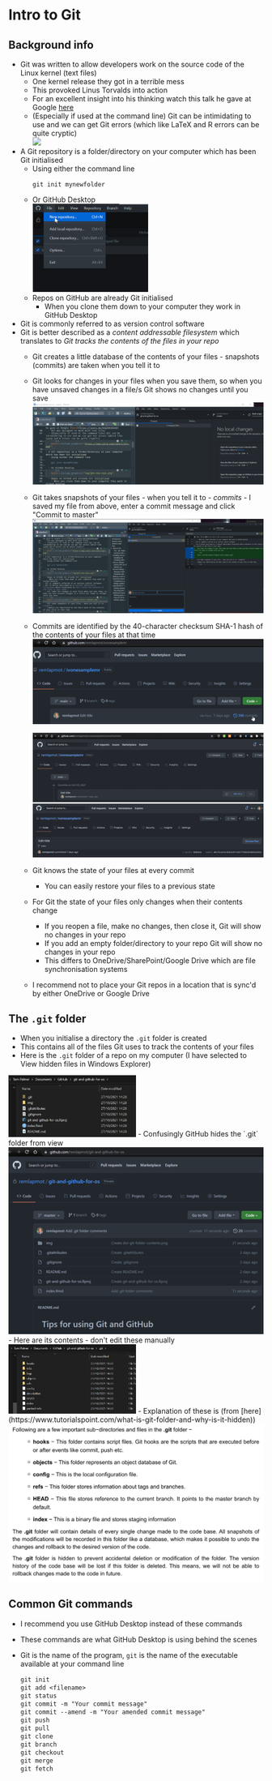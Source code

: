 # Intro to Git



## Background info

- Git was written to allow developers work on the source code of the Linux kernel (text files)
  - One kernel release they got in a terrible mess
  - This provoked Linus Torvalds into action
  - For an excellent insight into his thinking watch this talk he gave at Google [here](https://youtu.be/4XpnKHJAok8)  
  - (Especially if used at the command line) Git can be intimidating to use and we can get Git errors (which like LaTeX and R errors can be quite cryptic)  
    <img src="https://imgs.xkcd.com/comics/git.png" width="50%" />
- A Git repository is a folder/directory on your computer which has been Git initialised 
  - Using either the command line  
    ```
    git init mynewfolder
    ```  
  - Or GitHub Desktop  
    <img src="img/ghd-new-repo.png" width="50%" />
  - Repos on GitHub are already Git initialised 
    - When you clone them down to your computer they work in GitHub Desktop
- Git is commonly referred to as version control software
- Git is better described as a *content addressable filesystem* which translates to *Git tracks the contents of the files in your repo*
  - Git creates a little database of the contents of your files - snapshots (commits) are taken when you tell it to
  - Git looks for changes in your files when you save them, so when you have unsaved changes in a file/s Git shows no changes until you save  
    <img src="img/no-local-changes.png" width="1123" />
  - Git takes snapshots of your files - when you tell it to - *commits* - I saved my file from above, enter a commit message and click "Commit to master"
    <img src="img/stashed-changes.png" width="1482" />
  - Commits are identified by the 40-character checksum SHA-1 hash of the contents of your files at that time  
    <img src="img/git-commit-hash-1.png" width="714" />
    
    <img src="img/git-commit-hash-2.png" width="1355" />
    
    <img src="img/git-commit-hash-3.png" width="1401" />
  - Git knows the state of your files at every commit
    - You can easily restore your files to a previous state
  - For Git the state of your files only changes when their contents change
    - If you reopen a file, make no changes, then close it, Git will show no changes in your repo
    - If you add an empty folder/directory to your repo Git will show no changes in your repo
    - This differs to OneDrive/SharePoint/Google Drive which are file synchronisation systems
  - I recommend not to place your Git repos in a location that is sync'd by either OneDrive or Google Drive

## The `.git` folder

- When you initialise a directory the `.git` folder is created
- This contains all of the files Git uses to track the contents of your files
- Here is the `.git` folder of a repo on my computer (I have selected to View hidden files in Windows Explorer)  
<img src="img/windows-explorer-repo.png" width="50%" />
- Confusingly GitHub hides the `.git` folder from view  
<img src="img/repo-github-view.png" width="730" />
- Here are its contents - don't edit these manually  
<img src="img/dot-git-folder-contents.png" width="50%" />
- Explanation of these is (from [here](https://www.tutorialspoint.com/what-is-git-folder-and-why-is-it-hidden))  
<img src="img/dot-git-folder-explanation.png" width="734" />

## Common Git commands

- I recommend you use GitHub Desktop instead of these commands
- These commands are what GitHub Desktop is using behind the scenes
- Git is the name of the program, `git` is the name of the executable available at your command line  

    ```
    git init 
    git add <filename>
    git status
    git commit -m "Your commit message"
    git commit --amend -m "Your amended commit message"
    git push 
    git pull 
    git clone
    git branch
    git checkout
    git merge
    git fetch 
    ```  
